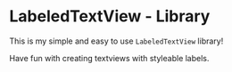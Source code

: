 # LabeledTextView - Library

This is my simple and easy to use  `LabeledTextView` library!

Have fun with creating textviews with styleable labels.
